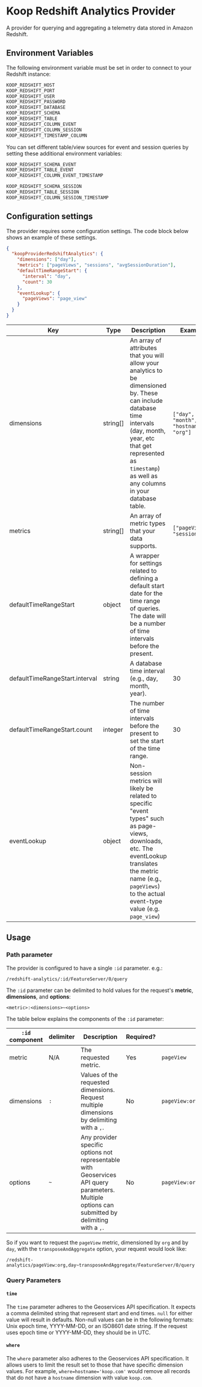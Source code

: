 # Koop Redshift Analytics Provider

A provider for querying and aggregating a telemetry data stored in Amazon Redshift.

## Environment Variables
The following environment variable must be set in order to connect to your Redshift instance:
```bash
KOOP_REDSHIFT_HOST
KOOP_REDSHIFT_PORT
KOOP_REDSHIFT_USER
KOOP_REDSHIFT_PASSWORD
KOOP_REDSHIFT_DATABASE
KOOP_REDSHIFT_SCHEMA
KOOP_REDSHIFT_TABLE
KOOP_REDSHIFT_COLUMN_EVENT
KOOP_REDSHIFT_COLUMN_SESSION
KOOP_REDSHIFT_TIMESTAMP_COLUMN
```

You can set different table/view sources for event and session queries by setting these additional environment variables:
```bash
KOOP_REDSHIFT_SCHEMA_EVENT
KOOP_REDSHIFT_TABLE_EVENT
KOOP_REDSHIFT_COLUMN_EVENT_TIMESTAMP

KOOP_REDSHIFT_SCHEMA_SESSION
KOOP_REDSHIFT_TABLE_SESSION
KOOP_REDSHIFT_COLUMN_SESSION_TIMESTAMP
```

## Configuration settings
The provider requires some configuration settings.  The code block below shows an example of these settings.

```json
{
  "koopProviderRedshiftAnalytics": {
    "dimensions": ["day"],
    "metrics": ["pageViews", "sessions", "avgSessionDuration"],
    "defaultTimeRangeStart": {
      "interval": "day",
      "count": 30
    },
    "eventLookup": {
      "pageViews": "page_view"
    }
  }
}
```

| Key   | Type | Description | Example |
|-|-|-|-|
| dimensions | string[] | An array of attributes that you will allow your analytics to be dimensioned by. These can include database time intervals (day, month, year, etc that get represented as `timestamp`) as well as any columns in your database table. | `["day", "month", "hostname", "org"]` |
| metrics | string[] | An array of metric types that your data supports. | `["pageViews", "sessions"]` |
| defaultTimeRangeStart |  object | A wrapper for settings related to defining a default start date for the time range of queries. The date will be a number of time intervals before the present. | |
| defaultTimeRangeStart.interval| string | A database time interval (e.g., day, month, year). | 30 |
| defaultTimeRangeStart.count| integer | The number of time intervals before the present to set the start of the time range. | 30 |
| eventLookup | object | Non-session metrics will likely be related to specific "event types" such as page-views, downloads, etc. The eventLookup translates the metric name (e.g., `pageViews`) to the actual event-type value (e.g. `page_view`)| |

## Usage

### Path parameter
The provider is configured to have a single `:id` parameter. e.g.:

`/redshift-analytics/:id/FeatureServer/0/query`

The `:id` parameter can be delimited to hold values for the request's **metric**, **dimensions**, and **options**:

`<metric>:<dimensions>~<options>`

The table below explains the components of the `:id` parameter:

| `:id` component | delimiter | Description | Required? | Example |
|-|-|-|-|-|
| metric | N/A | The requested metric. | Yes | `pageView` |
| dimensions | `:` | Values of the requested dimensions. Request multiple dimensions by delimiting with a `,`. | No | `pageView:org,day` |
| options | `~` | Any provider specific options not representable with Geoservices API query parameters. Multiple options can submitted by delimiting with a `,`. | No | `pageView:org,day~transposeAndAggregate,otherOption` |

So if you want to request the `pageView` metric, dimensioned by `org` and by `day`, with the `transposeAndAggregate` option, your request would look like:

`/redshift-analytics/pageView:org,day~transposeAndAggregate/FeatureServer/0/query`

### Query Parameters

#### `time`
The `time` parameter adheres to the Geoservices API specification. It expects a comma delimited string that represent start and end times. `null` for either value will result in defaults.  Non-null values can be in the following formats: Unix epoch time, YYYY-MM-DD, or an ISO8601 date string.  If the request uses epoch time or YYYY-MM-DD, they should be in UTC.

#### `where`
The `where` parameter also adheres to the Geoservices API specification.  It allows users to limit the result set to those that have specific dimension values. For example, `where=hostname='koop.com'` would remove all records that do not have a `hostname` dimension with value `koop.com`.